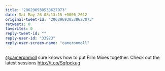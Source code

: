```yaml
---
title: "206296930538627073"
date: Sat May 26 08:13:15 +0000 2012
original-tweet-id: "206296930538627073"
retweets: 0
favorites: 0
reply-tweet-id: ""
reply-user-id: "33923"
reply-user-screen-name: "cameronmoll"
---
```

<a href="https://twitter.com/cameronmoll">@cameronmoll</a> sure knows how to put Film Mixes together. Check out the latest sessions http://t.co/Sqfpckug
